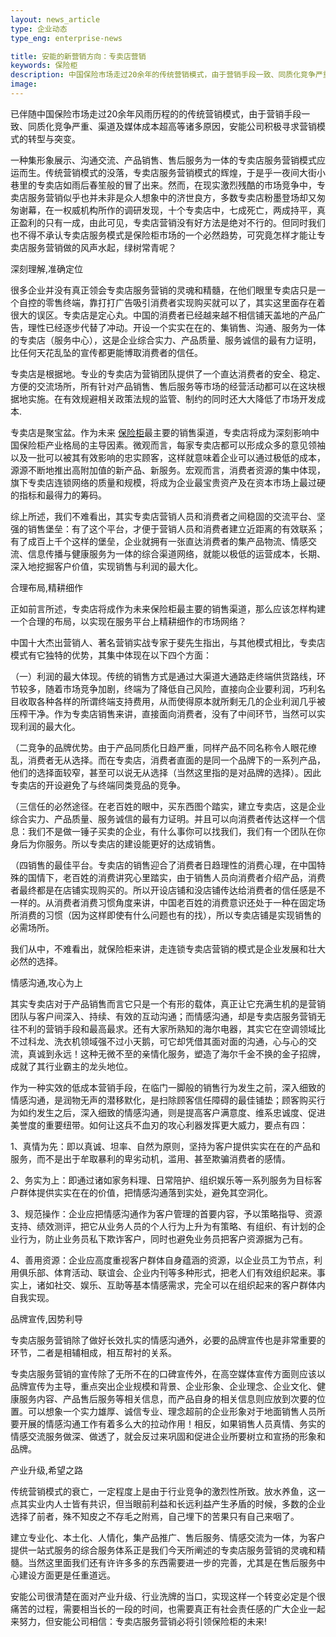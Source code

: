 ```yaml
---
layout: news_article
type: 企业动态
type_eng: enterprise-news

title: 安能的新营销方向：专卖店营销
keywords: 保险柜
description: 中国保险市场走过20余年的传统营销模式，由于营销手段一致、同质化竞争严重、渠道及媒体成本超高等原因，安能公司积极寻求营销模式的转型与突变。
image: 
---
```

已伴随中国保险市场走过20余年风雨历程的的传统营销模式，由于营销手段一致、同质化竞争严重、渠道及媒体成本超高等诸多原因，安能公司积极寻求营销模式的转型与突变。

一种集形象展示、沟通交流、产品销售、售后服务为一体的专卖店服务营销模式应运而生。传统营销模式的没落，专卖店服务营销模式的辉煌，于是乎一夜间大街小巷里的专卖店如雨后春笙般的冒了出来。然而，在现实激烈残酷的市场竞争中，专卖店服务营销似乎也并未非是众人想象中的济世良方，多数专卖店粉墨登场却又匆匆谢幕，在一权威机构所作的调研发现，十个专卖店中，七成死亡，两成持平，真正盈利的只有一成，由此可见，专卖店营销没有好方法是绝对不行的。但同时我们也不得不承认专卖店服务模式是保险柜市场的一个必然趋势，可究竟怎样才能让专卖店服务营销做的风声水起，绿树常青呢？

深刻理解,准确定位

很多企业并没有真正领会专卖店服务营销的灵魂和精髓，在他们眼里专卖店只是一个自控的零售终端，靠打打广告吸引消费者实现购买就可以了，其实这里面存在着很大的误区。专卖店是定心丸。中国的消费者已经越来越不相信铺天盖地的产品广告，理性已经逐步代替了冲动。开设一个实实在在的、集销售、沟通、服务为一体的专卖店（服务中心），这是企业综合实力、产品质量、服务诚信的最有力证明，比任何天花乱坠的宣传都更能博取消费者的信任。

专卖店是根据地。专业的专卖店为营销团队提供了一个直达消费者的安全、稳定、方便的交流场所，所有针对产品销售、售后服务等市场的经营活动都可以在这块根据地实施。在有效规避相关政策法规的监管、制约的同时还大大降低了市场开发成本.

专卖店是聚宝盆。作为未来 [保险柜](http://www.qnn.com.cn/)最主要的销售渠道，专卖店将成为深刻影响中国保险柜产业格局的主导因素。微观而言，每家专卖店都可以形成众多的意见领袖以及一批可以被其有效影响的忠实顾客，这样就意味着企业可以通过极低的成本，源源不断地推出高附加值的新产品、新服务。宏观而言，消费者资源的集中体现，旗下专卖店连锁网络的质量和规模，将成为企业最宝贵资产及在资本市场上最过硬的指标和最得力的筹码。

综上所述，我们不难看出，其实专卖店营销人员和消费者之间稳固的交流平台、坚强的销售堡垒：有了这个平台，才便于营销人员和消费者建立近距离的有效联系；有了成百上千个这样的堡垒，企业就拥有一张直达消费者的集产品物流、情感交流、信息传播与健康服务为一体的综合渠道网络，就能以极低的运营成本，长期、深入地挖掘客户价值，实现销售与利润的最大化。

合理布局,精耕细作

正如前言所述，专卖店将成作为未来保险柜最主要的销售渠道，那么应该怎样构建一个合理的布局，以实现在服务平台上精耕细作的市场网络？

中国十大杰出营销人、著名营销实战专家于斐先生指出，与其他模式相比，专卖店模式有它独特的优势，其集中体现在以下四个方面：

（一）利润的最大体现。传统的销售方式是通过大渠道大通路走终端供货路线，环节较多，随着市场竞争加剧，终端为了降低自己风险，直接向企业要利润，巧利名目收取各种各样的所谓终端支持费用，从而使得原本就所剩无几的企业利润几乎被压榨干净。作为专卖店销售来讲，直接面向消费者，没有了中间环节，当然可以实现利润的最大化。

（二竞争的品牌优势。由于产品同质化日趋严重，同样产品不同名称令人眼花缭乱，消费者无从选择。而在专卖店，消费者直面的是同一个品牌下的一系列产品，他们的选择面较窄，甚至可以说无从选择（当然这里指的是对品牌的选择）。因此专卖店的开设避免了与终端同类竞品的竞争。

（三信任的必然途径。在老百姓的眼中，买东西图个踏实，建立专卖店，这是企业综合实力、产品质量、服务诚信的最有力证明。并且可以向消费者传达这样一个信息：我们不是做一锤子买卖的企业，有什么事你可以找我们，我们有一个团队在你身后为你服务。所以专卖店的建设能更好的达成销售。

（四销售的最佳平台。专卖店的销售迎合了消费者日趋理性的消费心理，在中国特殊的国情下，老百姓的消费讲究心里踏实，由于销售人员向消费者介绍产品，消费者最终都是在店铺实现购买的。所以开设店铺和没店铺传达给消费者的信任感是不一样的。从消费者消费习惯角度来讲，中国老百姓的消费意识还处于一种在固定场所消费的习惯（因为这样即使有什么问题也有的找），所以专卖店铺是实现销售的必需场所。

我们从中，不难看出，就保险柜来讲，走连锁专卖店营销的模式是企业发展和壮大必然的选择。

情感沟通,攻心为上

其实专卖店对于产品销售而言它只是一个有形的载体，真正让它充满生机的是营销团队与客户间深入、持续、有效的互动沟通；而情感沟通，却是专卖店服务营销无往不利的营销手段和最高最求。还有大家所熟知的海尔电器，其实它在空调领域比不过科龙、洗衣机领域强不过小天鹅，可它却凭借其面对面的沟通，心与心的交流，真诚到永远！这种无微不至的亲情化服务，塑造了海尔千金不换的金子招牌，成就了其行业霸主的龙头地位。

作为一种实效的低成本营销手段，在临门一脚般的销售行为发生之前，深入细致的情感沟通，是润物无声的潜移默化，是扫除顾客信任障碍的最佳铺垫；顾客购买行为如约发生之后，深入细致的情感沟通，则是提高客户满意度、维系忠诚度、促进美誉度的重要纽带。如何让这兵不血刃的攻心利器发挥更大威力，要点有四：

1、真情为先：即以真诚、坦率、自然为原则，坚持为客户提供实实在在的产品和服务，而不是出于牟取暴利的卑劣动机，滥用、甚至欺骗消费者的感情。

2、务实为上：即通过诸如家务料理、日常陪护、组织娱乐等一系列服务为目标客户群体提供实实在在的价值，把情感沟通落到实处，避免其空洞化。

3、规范操作：企业应把情感沟通作为客户管理的首要内容，予以策略指导、资源支持、绩效测评，把它从业务人员的个人行为上升为有策略、有组织、有计划的企业行为，防止业务员私下欺诈客户，同时也避免业务员把客户资源据为己有。

4、善用资源：企业应高度重视客户群体自身蕴涵的资源，以企业员工为节点，利用俱乐部、体育活动、联谊会、企业内刊等多种形式，把老人们有效组织起来。事实上，诸如社交、娱乐、互助等基本情感需求，完全可以在组织起来的客户群体内自我实现。

品牌宣传,因势利导

专卖店服务营销除了做好长效扎实的情感沟通外，必要的品牌宣传也是非常重要的环节，二者是相辅相成，相互帮衬的关系。

专卖店服务营销的宣传除了无所不在的口碑宣传外，在高空媒体宣传方面则应该以品牌宣传为主导，重点突出企业规模和背景、企业形象、企业理念、企业文化、健康服务内容、产品售后服务等相关信息，而产品自身的相关信息则应放到次要的位置。可以想象一个实力雄厚、诚信专业、理念超前的企业形象对于地面销售人员所要开展的情感沟通工作有着多么大的拉动作用！相反，如果销售人员真情、务实的情感交流服务做深、做透了，就会反过来巩固和促进企业所要树立和宣扬的形象和品牌。

产业升级,希望之路

传统营销模式的衰亡，一定程度上是由于行业竞争的激烈性所致。放水养鱼，这一点其实业内人士皆有共识，但当眼前利益和长远利益产生矛盾的时候，多数的企业选择了前者，殊不知皮之不存毛之附焉，自己埋下的苦果只有自己来咽了。

建立专业化、本土化、人情化，集产品推广、售后服务、情感交流为一体，为客户提供一站式服务的综合服务体系正是我们今天所阐述的专卖店服务营销的灵魂和精髓。当然这里面我们还有许许多多的东西需要进一步的完善，尤其是在售后服务中心建设方面更是任重道远。

安能公司很清楚在面对产业升级、行业洗牌的当口，实现这样一个转变必定是个很痛苦的过程，需要相当长的一段的时间，也需要真正有社会责任感的广大企业一起来努力，但安能公司相信：专卖店服务营销必将引领保险柜的未来!
